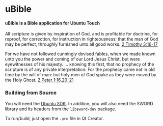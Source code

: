 uBible
======

#### uBible is a Bible application for Ubuntu Touch ####

All scripture is given by inspiration of God, and is profitable for doctrine, for reproof, for correction, for instruction in righteousness: that the man of God may be perfect, throughly furnished unto all good works.
[2 Timothy 3:16-17](http://www.biblegateway.com/passage/?search=2%20Timothy%203:16-17&version=KJV)

For we have not followed cunningly devised fables, when we made known unto you the power and coming of our Lord Jesus Christ, but were eyewitnesses of his majesty. ... knowing this first, that no prophecy of the scripture is of any private interpretation. For the prophecy came not in old time by the will of man: but holy men of God spake as they were moved by the Holy Ghost.
[2 Peter 1:16,20-21](http://www.biblegateway.com/passage/?search=2%20Peter%201:16-21&version=KJV)

### Building from Source

You will need the [Ubuntu SDK](http://developer.ubuntu.com/get-started/). In addition, you will also need the SWORD library and its headers from the `libsword-dev` package.

To run/build, just open the `.pro` file in Qt Creator.
